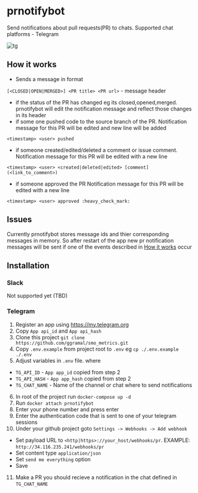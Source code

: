 # prnotifybot

Send notifications about pull requests(PR) to chats. Supported chat platforms - Telegram

![tg](img/tg.png)

## How it works
* Sends a message in format

`[<CLOSED|OPEN|MERGED>] <PR title> <PR url>` - message header

* if the status of the PR has changed eg its closed,opened,merged. prnotifybot will edit the notification message and reflect those changes in its header
* if some one pushed code to the source branch of the PR. Notification message for this PR will be edited and new line will be added

`<timestamp> <user> pushed`

* if someone created/edited/deleted a comment or issue comment. Notification message for this PR will be edited with a new line

`<timestamp> <user> <created|deleted|edited> [comment](<link_to_comment>)`

* if someone approved the PR Notification message for this PR will be edited with a new line

`<timestamp> <user> approved :heavy_check_mark:`



## Issues
Currently prnotifybot stores message ids and thier corresponding messages in memory.
So after restart of the app new pr notification messages will be sent if one of the events described in [How it works](#how-it-works) occur

## Installation

### Slack
Not supported yet (TBD)

### Telegram

1. Register an app using https://my.telegram.org
2. Copy `App api_id` and `App api_hash`
3. Clone this project `git clone https://github.com/ggramal/smo_metrics.git`
4. Copy `.env.example` from project root to `.env` eg `cp ./.env.example ./.env`
5. Adjust variables  in `.env` file. where
  - `TG_API_ID` - `App app_id` copied from step 2
  - `TG_API_HASH` - `App app_hash` copied from step 2
  - `TG_CHAT_NAME` - Name of the channel or chat where to send notifications
6. In root of the project run `docker-compose up -d`
7. Run `docker attach prnotifybot`
8. Enter your phone number and press enter
9. Enter the authentication code that is sent to one of your telegram sessions
10. Under your github project goto `Settings -> Webhooks -> Add webhook`
  - Set payload URL to `<http|https>://your_host/webhooks/pr`. EXAMPLE: `http://34.116.235.241/webhooks/pr`
  - Set content type `application/json`
  - Set `send me everything` option
  - Save
11. Make a PR you should recieve a notification in the chat defined in `TG_CHAT_NAME`


